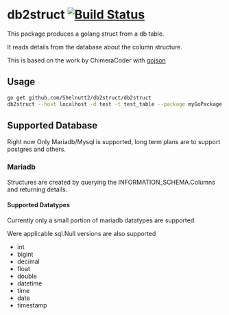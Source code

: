# db2struct [![Build Status](https://travis-ci.org/Shelnutt2/db2struct.svg?branch=master)](https://travis-ci.org/Shelnutt2/db2struct)

This package produces a golang struct from a db table.

It reads details from the database about the column structure.


This is based on the work by ChimeraCoder with
[gojson](https://github.com/ChimeraCoder/gojson)

## Usage

```BASH
go get github.com/Shelnutt2/db2struct/db2struct
db2struct --host localhost -d test -t test_table --package myGoPackage --struct testTable -p --user testUser
```
## Supported Database

Right now Only Mariadb/Mysql is supported, long term plans are to support
postgres and others.

### Mariadb

Structures are created by querying the INFORMATION_SCHEMA.Columns and returning details.


#### Supported Datatypes

Currently only a small portion of mariadb datatypes are supported.

Were applicable sql.Null versions are also supported

-   int
-   bigint
-   decimal
-   float
-   double
-   datetime
-   time
-   date
-   timestamp
